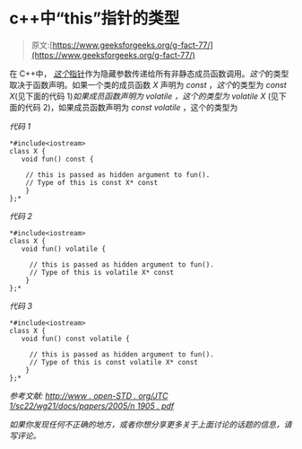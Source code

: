 # c++中“this”指针的类型

> 原文:[https://www.geeksforgeeks.org/g-fact-77/](https://www.geeksforgeeks.org/g-fact-77/)

在 C++中， [*这个*指针](http://publib.boulder.ibm.com/infocenter/comphelp/v8v101/index.jsp?topic=%2Fcom.ibm.xlcpp8a.doc%2Flanguage%2Fref%2Fcplr035.htm)作为隐藏参数传递给所有非静态成员函数调用。*这个*的类型取决于函数声明。如果一个类的成员函数 *X* 声明为 *const* ，*这个*的类型为 *const X*(见下面的代码 1)*如果成员函数声明为 *volatile* ，这个的类型为 *volatile X** (见下面的代码 2)，如果成员函数声明为 *const volatile* ，这个的类型为

*代码 1*

```
*#include<iostream>
class X {
   void fun() const {

    // this is passed as hidden argument to fun().
    // Type of this is const X* const
    }
};*
```

*代码 2*

```
*#include<iostream>
class X {
   void fun() volatile {

     // this is passed as hidden argument to fun().
     // Type of this is volatile X* const
    }
};*
```

*代码 3*

```
*#include<iostream>
class X {
   void fun() const volatile {

     // this is passed as hidden argument to fun().
     // Type of this is const volatile X* const
    }
};*
```

*参考文献:
[http://www . open-STD . org/JTC 1/sc22/wg21/docs/papers/2005/n 1905 . pdf](http://www.open-std.org/jtc1/sc22/wg21/docs/papers/2005/n1905.pdf)*

*如果你发现任何不正确的地方，或者你想分享更多关于上面讨论的话题的信息，请写评论。*